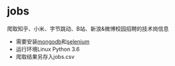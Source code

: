 # jobs
爬取知乎、小米、字节跳动、B站、新浪&amp;微博校园招聘的技术岗信息
- 需要安装[mongodb](https://www.mongodb.com/)和[selenium](https://www.seleniumhq.org/)
- 运行环境Linux Python 3.6
- 爬取结果另存入jobs.csv 
